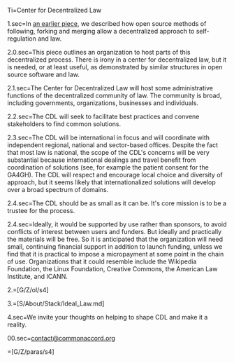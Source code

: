 Ti=Center for Decentralized Law

1.sec=In <a href="https://docs.google.com/document/d/1eizIqpx_ni8KaGkk3bVKvBBDoRy2eTEtvPHE0hiar7c/edit">an earlier piece</a>, we described how open source methods of following, forking and merging allow a decentralized approach to self-regulation and law.  

2.0.sec=This piece outlines an organization to host parts of this decentralized process. There is irony in a center for decentralized law, but it is needed, or at least useful, as demonstrated by similar structures in open source software and law. 

2.1.sec=The Center for Decentralized Law will host some administrative functions of the decentralized community of law.  The community is broad, including governments, organizations, businesses and individuals.

2.2.sec=The CDL will seek to facilitate best practices and convene stakeholders to find common solutions.

2.3.sec=The CDL will be international in focus and will coordinate with independent regional, national and sector-based offices.  Despite the fact that most law is national, the scope of the CDL's concerns will be very substantial because international dealings and travel benefit from coordination of solutions (see, for example the patient consent for the GA4GH).  The CDL will respect and encourage local choice and diversity of approach, but it seems likely that internationalized solutions will develop over a broad spectrum of domains.

2.4.sec=The CDL should be as small as it can be.  It's core mission is to be a trustee for the process.  

2.4.sec=Ideally, it would be supported by use rather than sponsors, to avoid conflicts of interest between users and funders.  But ideally and practically the materials will be free.  So it is anticipated that the organization will need small, continuing financial support in addition to launch funding, unless we find that it is practical to impose a micropayment at some point in the chain of use.  Organizations that it could resemble include the Wikipedia Foundation, the Linux Foundation, Creative Commons, the American Law Institute, and ICANN.

2.=[G/Z/ol/s4]

3.=[S/About/Stack/Ideal_Law.md]

4.sec=We invite your thoughts on helping to shape CDL and make it a reality.

00.sec=contact@commonaccord.org

=[G/Z/paras/s4]
